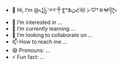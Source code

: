 - 👋 Hi, I’m @꧁༺༒〖°ՖﮠՀﭐ㉹♭♡†𖤓𖤍꧂
- 👀 I’m interested in ...
- 🌱 I’m currently learning ...
- 💞️ I’m looking to collaborate on ...
- 📫 How to reach me ...
- 😄 Pronouns: ...
- ⚡ Fun fact: ...

<!---
꧁༺༒〖°ՖﮠՀﭐ㉹♭♡†𖤓𖤍꧂/꧁༺༒〖°ՖﮠՀﭐ㉹♭♡†𖤓𖤍꧂is a ✨ special ✨ repository because its `README.md` (this file) appears on your GitHub profile.
You can click the Preview link to take a look at your changes.
--->
